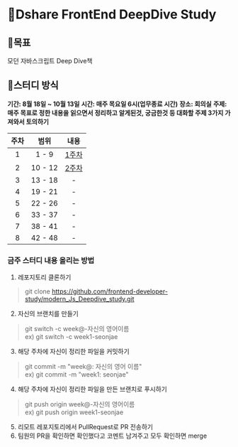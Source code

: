 # 🦎Dshare FrontEnd DeepDive Study

## 🏁목표
모던 자바스크립트 Deep Dive책 


## 🔔스터디 방식


**기간: 8월 18일 ~ 10월 13일**
**시간: 매주 목요일 6시(업무종료 시간)**
**장소: 회의실**
**주제: 매주 목표로 정한 내용을 읽으면서 정리하고 알게된것, 궁금한것 등 대화할 주제 3가지 가져와서 토의하기**


| 주차 | 범위 | 내용| 
|:----:|:-----:|:---:|
|1|1 - 9|[1주차](https://github.com/frontend-developer-study/modern_Js_Deepdive_study/tree/main/1week)|
|2|10 - 12|[2주차](https://github.com/frontend-developer-study/modern_Js_Deepdive_study/tree/main/2week)|
|3|13 - 18|-|
|4|19 - 21|-|
|5|22 - 26|-|
|6|33 - 37|-|
|7|38 - 41|-|
|8|42 - 48|-|

### 금주 스터디 내용 올리는 방법
1. 레포지토리 클론하기
> git clone https://github.com/frontend-developer-study/modern_Js_Deepdive_study.git  

2. 자신의 브랜치를 만들기
> git switch -c week@-자신의 영어이름  
> ex) git switch -c week1-seonjae  

3. 해당 주차에 자신이 정리한 파일을 커밋하기
> git commit -m "week@: 자신의 영어 이름"  
> ex) git commit -m "week1: seonjae"  

4. 해당 주차에 자신이 정리한 파일을 만든 브랜치로 푸시하기
> git push origin week@-자신의 영어이름  
> ex) git push origin week1-seonjae  

5. 리모트 레포지토리에서 PullRequest로 PR 전송하기
6. 팀원의 PR을 확인하면 확인했다고 코멘트 남겨주고 모두 확인하면 merge

